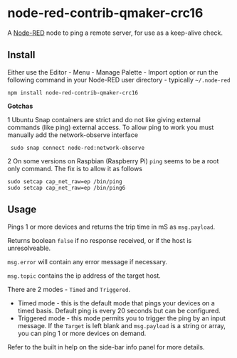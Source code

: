 node-red-contrib-qmaker-crc16
==================

A <a href="http://nodered.org" target="_new">Node-RED</a> node to ping a
remote server, for use as a keep-alive check.

Install
-------

Either use the Editor - Menu - Manage Palette - Import option or run the following command in your Node-RED user directory - typically `~/.node-red`

    npm install node-red-contrib-qmaker-crc16


**Gotchas**

 1 Ubuntu Snap containers are strict and do not like giving external commands (like ping) external access. To allow ping to work you must manually add the network-observe interface

     sudo snap connect node-red:network-observe

 2 On some versions on Raspbian (Raspberry Pi) `ping` seems to be a root only command.
The fix is to allow it as follows

    sudo setcap cap_net_raw=ep /bin/ping
    sudo setcap cap_net_raw=ep /bin/ping6

Usage
-----

Pings 1 or more devices and returns the trip time in mS as `msg.payload`.

Returns boolean `false` if no response received, or if the host is unresolveable.

`msg.error` will contain any error message if necessary.

`msg.topic` contains the ip address of the target host.

There are 2 modes - `Timed` and `Triggered`.

* Timed mode - this is the default mode that pings your devices on a timed basis. Default ping is every 20 seconds but can be configured.
* Triggered mode - this mode permits you to trigger the ping by an input message. If the `Target` is left blank and `msg.payload` is a string or array, you can ping 1 or more devices on demand.

Refer to the built in help on the side-bar info panel for more details.
